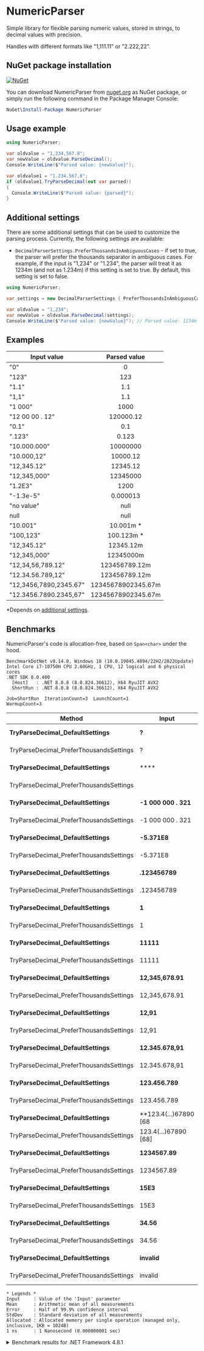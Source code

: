 # NumericParser

Simple library for flexible parsing numeric values, stored in strings, to decimal values with precision.

Handles with different formats like "1,111.11" or "2.222,22".

## NuGet package installation

[![NuGet](https://img.shields.io/nuget/v/NumericParser.svg)](https://www.nuget.org/packages/NumericParser/)

You can download NumericParser from [nuget.org](https://www.nuget.org/packages/NumericParser/) as NuGet package,
or simply run the following command in the Package Manager Console:

```powershell
NuGet\Install-Package NumericParser
```

## Usage example

```csharp
using NumericParser;

var oldvalue = "1,234,567.8";
var newValue = oldvalue.ParseDecimal();
Console.WriteLine($"Parsed value: {newValue}");

var oldvalue1 = "1.234.567,8";
if (oldvalue1.TryParseDecimal(out var parsed))
{
  Console.WriteLine($"Parsed value: {parsed}");
}
```

## Additional settings

There are some additional settings that can be used to customize the parsing process. Currently, the following settings are available:

* `DecimalParserSettings.PreferThousandsInAmbiguousCases` - if set to true, the parser will prefer the thousands separator in ambiguous cases. For example, if the input is "1,234" or "1.234", the parser will treat it as 1234m (and not as 1.234m) if this setting is set to true. By default, this setting is set to false.

```csharp
using NumericParser;

var settings = new DecimalParserSettings { PreferThousandsInAmbiguousCases = true };

var oldvalue = "1,234";
var newValue = oldvalue.ParseDecimal(settings);
Console.WriteLine($"Parsed value: {newValue}"); // Parsed value: 1234m
```

## Examples

| Input value   | Parsed value  |
| ------------- |:-------------:|
|"0"			|		0		|
|"123"			|		123		|
|"1.1"			|		1.1		|
|"1,1"			|		1.1		|
|"1 000"		|		1000	|
|"12 00 00 . 12"|		120000.12|
|"0.1"			|		0.1		|
|".123"			|		0.123	|
|"10.000.000"	|		10000000|
|"10.000,12"	|		10000.12|
|"12,345.12"	|		12345.12|
|"12,345,000"	|		12345000|
|"1.2E3"		|		1200	|
|"-1.3e-5"		|		0.000013|
|"no value"		|		null	|
|null			|		null	|
| "10.001" | 10.001m \* |
| "100,123" | 100.123m \* |
| "12,345.12" | 12345.12m |
| "12,345,000" | 12345000m |
| "12,34,56,789.12" | 123456789.12m |
| "12.34.56.789,12" | 123456789.12m |
| "12,3456,7890,2345.67" | 12345678902345.67m |
| "12.3456.7890.2345,67" | 12345678902345.67m |

\*Depends on [additional settings](#Additional-settings).

## Benchmarks

NumericParser's code is allocation-free, based on `Span<char>` under the hood.

```
BenchmarkDotNet v0.14.0, Windows 10 (10.0.19045.4894/22H2/2022Update)
Intel Core i7-10750H CPU 2.60GHz, 1 CPU, 12 logical and 6 physical cores
.NET SDK 8.0.400
  [Host]   : .NET 8.0.8 (8.0.824.36612), X64 RyuJIT AVX2
  ShortRun : .NET 8.0.8 (8.0.824.36612), X64 RyuJIT AVX2

Job=ShortRun  IterationCount=3  LaunchCount=1
WarmupCount=3
```

| Method                                  | Input                | Mean          | Error           | StdDev        | Allocated |
|---------------------------------------- |--------------------- |--------------:|----------------:|--------------:|----------:|
| **TryParseDecimal_DefaultSettings**     | **?**                |  **9.423 ns** |   **0.6511 ns** | **0.0357 ns** |  **-**    |
| TryParseDecimal_PreferThousandsSettings | ?                    |      9.859 ns |       4.8461 ns |     0.2656 ns |      -    |
| **TryParseDecimal_DefaultSettings**     | ****                 |  **9.674 ns** |   **3.5315 ns** | **0.1936 ns** |  **-**    |
| TryParseDecimal_PreferThousandsSettings |                      |      9.331 ns |       3.5033 ns |     0.1920 ns |      -    |
| **TryParseDecimal_DefaultSettings**     | **-1 000 000 . 321** |**114.051 ns** |  **55.3358 ns** | **3.0331 ns** |  **-**    |
| TryParseDecimal_PreferThousandsSettings | -1 000 000 . 321     |    136.274 ns |      56.0379 ns |     3.0716 ns |      -    |
| **TryParseDecimal_DefaultSettings**     | **-5.371E8**         | **82.080 ns** |  **47.8141 ns** | **2.6209 ns** |  **-**    |
| TryParseDecimal_PreferThousandsSettings | -5.371E8             |     78.723 ns |      54.0351 ns |     2.9618 ns |      -    |
| **TryParseDecimal_DefaultSettings**     | **.123456789**       |**106.333 ns** | **110.8934 ns** | **6.0784 ns** |  **-**    |
| TryParseDecimal_PreferThousandsSettings | .123456789           |    113.011 ns |      60.4266 ns |     3.3122 ns |      -    |
| **TryParseDecimal_DefaultSettings**     | **1**                | **70.065 ns** |  **99.4505 ns** | **5.4512 ns** |  **-**    |
| TryParseDecimal_PreferThousandsSettings | 1                    |     61.885 ns |       7.1367 ns |     0.3912 ns |      -    |
| **TryParseDecimal_DefaultSettings**     | **11111**            | **87.614 ns** | **131.9055 ns** | **7.2302 ns** |  **-**    |
| TryParseDecimal_PreferThousandsSettings | 11111                |     83.296 ns |      57.4872 ns |     3.1511 ns |      -    |
| **TryParseDecimal_DefaultSettings**     | **12,345,678.91**    |**139.126 ns** |  **56.2725 ns** | **3.0845 ns** |  **-**    |
| TryParseDecimal_PreferThousandsSettings | 12,345,678.91        |    137.387 ns |      16.0171 ns |     0.8779 ns |      -    |
| **TryParseDecimal_DefaultSettings**     | **12,91**            | **78.542 ns** |   **6.4591 ns** | **0.3540 ns** |  **-**    |
| TryParseDecimal_PreferThousandsSettings | 12,91                |     78.726 ns |      11.8584 ns |     0.6500 ns |      -    |
| **TryParseDecimal_DefaultSettings**     | **12.345.678,91**    |**136.823 ns** |  **17.5369 ns** | **0.9613 ns** |  **-**    |
| TryParseDecimal_PreferThousandsSettings | 12.345.678,91        |    140.893 ns |      95.6219 ns |     5.2414 ns |      -    |
| **TryParseDecimal_DefaultSettings**     | **123.456.789**      |**130.866 ns** |  **47.8205 ns** | **2.6212 ns** |  **-**    |
| TryParseDecimal_PreferThousandsSettings | 123.456.789          |    134.878 ns |      92.6385 ns |     5.0778 ns |      -    |
| **TryParseDecimal_DefaultSettings**     | **123.4(...)67890 [68|**427.403 ns** |  **95.8469 ns** | **5.2537 ns** |  **-**    |
| TryParseDecimal_PreferThousandsSettings | 123.4(...)67890 [68] |    454.190 ns |     169.8326 ns |     9.3091 ns |      -    |
| **TryParseDecimal_DefaultSettings**     | **1234567.89**       |**103.208 ns** |  **92.1692 ns** | **5.0521 ns** |  **-**    |
| TryParseDecimal_PreferThousandsSettings | 1234567.89           |    107.756 ns |     129.0364 ns |     7.0729 ns |      -    |
| **TryParseDecimal_DefaultSettings**     | **15E3**             | **61.500 ns** |  **23.5691 ns** | **1.2919 ns** |  **-**    |
| TryParseDecimal_PreferThousandsSettings | 15E3                 |     60.650 ns |      24.8720 ns |     1.3633 ns |      -    |
| **TryParseDecimal_DefaultSettings**     | **34.56**            | **72.987 ns** |   **1.4223 ns** | **0.0780 ns** |  **-**    |
| TryParseDecimal_PreferThousandsSettings | 34.56                |     73.940 ns |       3.9875 ns |     0.2186 ns |      -    |
| **TryParseDecimal_DefaultSettings**     | **invalid**          | **13.216 ns** |   **2.1263 ns** | **0.1165 ns** |  **-**    |
| TryParseDecimal_PreferThousandsSettings | invalid              |     14.079 ns |       1.2023 ns |     0.0659 ns |      -    |

```
* Legends *
Input     : Value of the 'Input' parameter
Mean      : Arithmetic mean of all measurements
Error     : Half of 99.9% confidence interval
StdDev    : Standard deviation of all measurements
Allocated : Allocated memory per single operation (managed only, inclusive, 1KB = 1024B)
1 ns      : 1 Nanosecond (0.000000001 sec)
```
<details>
<summary>Benchmark results for .NET Framework 4.8.1</summary>

```
BenchmarkDotNet v0.14.0, Windows 10 (10.0.19045.4780/22H2/2022Update)
Intel Core i7-10750H CPU 2.60GHz, 1 CPU, 12 logical and 6 physical cores
  [Host]   : .NET Framework 4.8.1 (4.8.9261.0), X64 RyuJIT VectorSize=256
  ShortRun : .NET Framework 4.8.1 (4.8.9261.0), X64 RyuJIT VectorSize=256

Job=ShortRun  IterationCount=3  LaunchCount=1
WarmupCount=3
```


| Method           | Input                | Mean         | Error         | StdDev       | Gen0       | Allocated     |
|----------------- |---------------------:|-------------:|--------------:|-------------:|-----------:|--------------:|
| **ParseDecimal** | **.123456789**       | **260.0 ns** |  **75.70 ns** |  **4.15 ns** |      **-** |         **-** |
| **ParseDecimal** | **1**                | **128.1 ns** |  **77.30 ns** |  **4.24 ns** |      **-** |         **-** |
| **ParseDecimal** | **-1 000 000 . 321** | **309.6 ns** |  **20.58 ns** |  **1.13 ns** | **0.0086** |      **56 B** |
| **ParseDecimal** | **11**               | **143.8 ns** |  **16.19 ns** |  **0.89 ns** |      **-** |         **-** |
| **ParseDecimal** | **111**              | **163.0 ns** |  **51.93 ns** |  **2.85 ns** |      **-** |         **-** |
| **ParseDecimal** | **1111**             | **185.6 ns** |   **9.63 ns** |  **0.53 ns** |      **-** |         **-** |
| **ParseDecimal** | **11111**            | **193.8 ns** |  **26.74 ns** |  **1.47 ns** |      **-** |         **-** |
| **ParseDecimal** | **12,345,678.91**    | **323.8 ns** | **509.67 ns** | **27.94 ns** |      **-** |         **-** |
| **ParseDecimal** | **12,91**            | **178.4 ns** |  **10.18 ns** |  **0.56 ns** |      **-** |         **-** |
| **ParseDecimal** | **12.345.678,91**    | **321.7 ns** | **123.22 ns** |  **6.75 ns** |      **-** |         **-** |
| **ParseDecimal** | **123.456.789**      | **290.0 ns** |   **8.04 ns** |  **0.44 ns** |      **-** |         **-** |
| **ParseDecimal** | **1234567.89**       | **262.5 ns** |  **49.36 ns** |  **2.71 ns** |      **-** |         **-** |
| **ParseDecimal** | **15E3**             | **161.5 ns** |   **9.60 ns** |  **0.53 ns** |      **-** |         **-** |
| **ParseDecimal** | **34.56**            | **179.0 ns** |  **39.57 ns** |  **2.17 ns** |      **-** |         **-** |
| **ParseDecimal** | **-5.371E8**         | **226.3 ns** |  **10.25 ns** |  **0.56 ns** |      **-** |         **-** |

</details>
